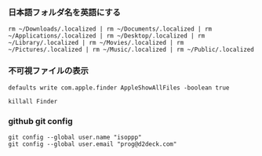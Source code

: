 ### 日本語フォルダ名を英語にする

`rm ~/Downloads/.localized | rm ~/Documents/.localized | rm ~/Applications/.localized | rm ~/Desktop/.localized | rm ~/Library/.localized | rm ~/Movies/.localized | rm ~/Pictures/.localized | rm ~/Music/.localized | rm ~/Public/.localized`

### 不可視ファイルの表示

`defaults write com.apple.finder AppleShowAllFiles -boolean true`

`killall Finder`

### github git config

```
git config --global user.name "isoppp"
git config --global user.email "prog@d2deck.com"
```
